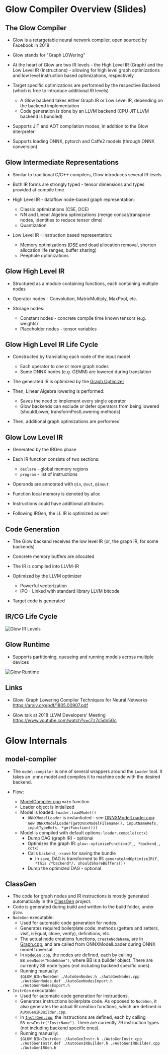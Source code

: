 # Glow Compiler Overview (Slides)

## The Glow Compiler

- Glow is a retargetable neural network compiler, open sourced by Facebook in 2018

- Glow stands for "Graph LOWering"

- At the heart of Glow are two IR levels - the High Level IR (Graph) and the Low Level IR (Instructions) - allowing for high level graph optimizations and low level instruction based optimizations, respectively

- Target specific optimizations are performed by the respective Backend (which is free to introduce additional IR levels)
  - A Glow backend takes either Graph IR or Low Level IR, depending on the backend implementation
  - Code generation is done by an LLVM backend (CPU JIT LLVM backend is bundled)

- Supports JIT and AOT compilation modes, in addition to the Glow interpreter

- Supports loading ONNX, pytorch and Caffe2 models (through ONNX conversion)

## Glow Intermediate Representations

- Similar to traditional C/C++ compilers, Glow introduces several IR levels

- Both IR forms are strongly typed - tensor dimensions and types provided at compile time

- High Level IR - dataflow node-based graph representation:
  - Classic optimizations (CSE, DCE)
  - NN and Linear Algebra optimizations (merge concat/transpose nodes, identities to reduce tensor dims)
  - Quantization

- Low Level IR - Instruction based representation:
  - Memory optimizations (DSE and dead allocation removal, shorten allocation life ranges, buffer sharing)
  - Peephole optimizations

## Glow High Level IR

- Structured as a module containing functions, each containing multiple nodes

- Operator nodes - Convolution, MatrixMultiply, MaxPool, etc.

- Storage nodes:
  - Constant nodes - concrete compile time known tensors (e.g. weights)
  - Placeholder nodes - tensor variables

## Glow High Level IR Life Cycle

- Constructed by translating each node of the input model
  - Each operator to one or more graph nodes
  - Some ONNX nodes (e.g. GEMM) are lowered during translation

- The generated IR is optimized by the [Graph Optimizer](https://github.com/pytorch/glow/blob/master/docs/GraphOptimizationPipeline.md)

- Then, Linear Algebra lowering is performed:
  - Saves the need to implement every single operator
  - Glow backends can exclude or defer operators from being lowered (shouldLower, transformPostLowering methods)

- Then, additional graph optimizations are performed

## Glow Low Level IR

- Generated by the IRGen phase

- Each IR function consists of two sections:
  - `declare` - global memory regions
  - `program` - list of instructions

- Operands are annotated with `@in`, `@out`, `@inout`

- Function local memory is denoted by alloc

- Instructions could have additional attributes

- Following IRGen, the LL IR is optimized as well

## Code Generation

- The Glow backend receives the low level IR (or, the graph IR, for some backends)

- Concrete memory buffers are allocated

- The IR is compiled into LLVM-IR

- Optimized by the LLVM optimizer
  - Powerful vectorization
  - IPO - Linked with standard library LLVM bitcode

- Target code is generated

## IR/CG Life Cycle

![Glow IR Levels](https://github.com/shaharv/glow/blob/master/docs/3LevelIR.png)

## Glow Runtime

- Supports partitioning, queueing and running models across multiple devices

![Glow Runtime](https://github.com/shaharv/glow/blob/master/docs/glow_runtime.svg)

## Links

- Glow: Graph Lowering Compiler Techniques for Neural Networks  
  https://arxiv.org/pdf/1805.00907.pdf

- Glow talk at 2018 LLVM Developers' Meeting  
  https://www.youtube.com/watch?v=cTz7c5dn5Gc

# Glow Internals

## model-compiler

- The `model-compiler` is one of several wrappers around the `Loader` tool. It takes an .onnx model and compiles it to machine code with the desired backend.

- Flow:
  - [ModelCompiler.cpp](https://github.com/pytorch/glow/blob/master/tools/loader/ModelCompiler.cpp) `main` function
  - Loader object is initialized
  - Model is loaded: `loader.loadModel()`
    - `ONNXModelLoader` is instantiated - see [ONNXModelLoader.cpp](https://github.com/pytorch/glow/blob/master/lib/Importer/ONNXModelLoader.cpp):  
      `new ONNXModelLoader(getOnnxModelFilename(), inputNameRefs, inputTypeRefs, *getFunction()))`
  - Model is compiled with default options: `loader.compile(cctx)`
    - Dump DAG (graph IR) - optional
    - Optimizes the graph IR: `glow::optimizeFunction(F_, *backend_, cctx)`  
    - Calls `backend_->save` for saving the bundle  
      - In `save`, DAG is transformed to IR: `generateAndOptimizeIR(F, *this /*backend*/, shouldShareBuffers())`  
    - Dump the optimized DAG - optional

## ClassGen

- The code for graph nodes and IR instructions is mostly generated automatically in the [ClassGen](https://github.com/pytorch/glow/tree/master/tools/ClassGen) project.  
- Code is generated during build and written to the build folder, under `glow`.
- `NodeGen` executable:
  - Used for automatic code generation for nodes.
  - Generates required boilerplate code: methods (getters and setters, visit, isEqual, clone, verify), definitions, etc.
  - The actual node creations functions, `createNodeName`, are in [Graph.cpp](https://github.com/pytorch/glow/blob/master/lib/Graph/Graph.cpp), and are called from ONNXModelLoader during ONNX model traversal.
  - In [`NodeGen.cpp`](https://github.com/pytorch/glow/blob/master/tools/ClassGen/NodeGen.cpp), the nodes are defined, each by calling `BB.newNode("NodeName")`, where BB is a builder object. There are currently 89 node types (not including backend specific ones).  
  - Running manually:  
    `$GLOW_BIN/NodeGen ./AutoGenNodes.h ./AutoGenNodes.cpp ./AutoGenNodes.def ./AutoGenNodesImport.h ./AutoGenNodesExport.h`
- `InstrGen` executable:  
  - Used for automatic code generation for instructions.
  - Generates instructions boilerplate code. As opposed to `NodeGen`, it also generates the actual IR creation functions, which are defined in `AutoGenIRBuilder.cpp`.
  - In [`InstrGen.cpp`](https://github.com/pytorch/glow/blob/master/tools/ClassGen/InstrGen.cpp), the instructions are defined, each by calling `BB.newInstr("InstrName")`. There are currently 79 instruction types (not including backend specific ones).  
  - Running manually:  
    `$GLOW_BIN/InstrGen ./AutoGenInstr.h ./AutoGenInstr.cpp ./AutoGenInstr.def ./AutoGenIRBuilder.h ./AutoGenIRBuilder.cpp ./AutoGenIRGen.h`
